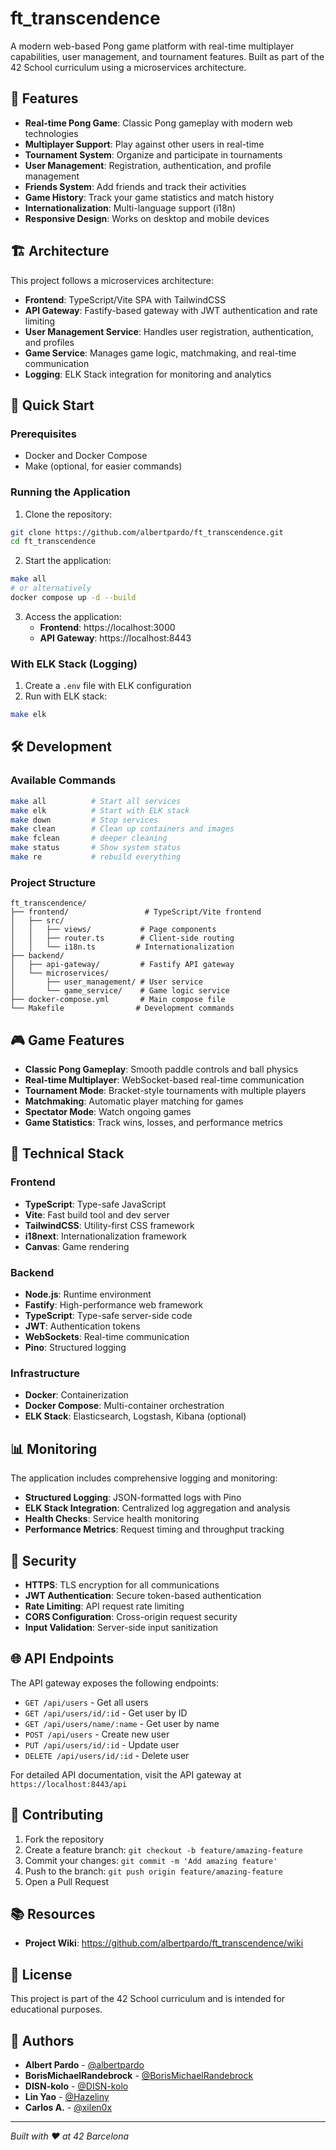 # ft_transcendence

A modern web-based Pong game platform with real-time multiplayer capabilities, user management, and tournament features. Built as part of the 42 School curriculum using a microservices architecture.

## 🎯 Features

- **Real-time Pong Game**: Classic Pong gameplay with modern web technologies
- **Multiplayer Support**: Play against other users in real-time
- **Tournament System**: Organize and participate in tournaments
- **User Management**: Registration, authentication, and profile management
- **Friends System**: Add friends and track their activities
- **Game History**: Track your game statistics and match history
- **Internationalization**: Multi-language support (i18n)
- **Responsive Design**: Works on desktop and mobile devices

## 🏗️ Architecture

This project follows a microservices architecture:

- **Frontend**: TypeScript/Vite SPA with TailwindCSS
- **API Gateway**: Fastify-based gateway with JWT authentication and rate limiting
- **User Management Service**: Handles user registration, authentication, and profiles
- **Game Service**: Manages game logic, matchmaking, and real-time communication
- **Logging**: ELK Stack integration for monitoring and analytics

## 🚀 Quick Start

### Prerequisites

- Docker and Docker Compose
- Make (optional, for easier commands)

### Running the Application

1. Clone the repository:
```bash
git clone https://github.com/albertpardo/ft_transcendence.git
cd ft_transcendence
```

2. Start the application:
```bash
make all
# or alternatively
docker compose up -d --build
```

3. Access the application:
   - **Frontend**: https://localhost:3000
   - **API Gateway**: https://localhost:8443

### With ELK Stack (Logging)

1. Create a `.env` file with ELK configuration
2. Run with ELK stack:
```bash
make elk
```

## 🛠️ Development

### Available Commands

```bash
make all          # Start all services
make elk          # Start with ELK stack
make down         # Stop services
make clean        # Clean up containers and images
make fclean       # deeper cleaning
make status       # Show system status
make re           # rebuild everything
```

### Project Structure

```
ft_transcendence/
├── frontend/                 # TypeScript/Vite frontend
│   ├── src/
│   │   ├── views/           # Page components
│   │   ├── router.ts        # Client-side routing
│   │   └── i18n.ts         # Internationalization
├── backend/
│   ├── api-gateway/         # Fastify API gateway
│   └── microservices/
│       ├── user_management/ # User service
│       └── game_service/    # Game logic service
├── docker-compose.yml       # Main compose file
└── Makefile                # Development commands
```

## 🎮 Game Features

- **Classic Pong Gameplay**: Smooth paddle controls and ball physics
- **Real-time Multiplayer**: WebSocket-based real-time communication
- **Tournament Mode**: Bracket-style tournaments with multiple players
- **Matchmaking**: Automatic player matching for games
- **Spectator Mode**: Watch ongoing games
- **Game Statistics**: Track wins, losses, and performance metrics

## 🔧 Technical Stack

### Frontend
- **TypeScript**: Type-safe JavaScript
- **Vite**: Fast build tool and dev server
- **TailwindCSS**: Utility-first CSS framework
- **i18next**: Internationalization framework
- **Canvas**: Game rendering

### Backend
- **Node.js**: Runtime environment
- **Fastify**: High-performance web framework
- **TypeScript**: Type-safe server-side code
- **JWT**: Authentication tokens
- **WebSockets**: Real-time communication
- **Pino**: Structured logging

### Infrastructure
- **Docker**: Containerization
- **Docker Compose**: Multi-container orchestration
- **ELK Stack**: Elasticsearch, Logstash, Kibana (optional)

## 📊 Monitoring

The application includes comprehensive logging and monitoring:

- **Structured Logging**: JSON-formatted logs with Pino
- **ELK Stack Integration**: Centralized log aggregation and analysis
- **Health Checks**: Service health monitoring
- **Performance Metrics**: Request timing and throughput tracking

## 🔐 Security

- **HTTPS**: TLS encryption for all communications
- **JWT Authentication**: Secure token-based authentication
- **Rate Limiting**: API request rate limiting
- **CORS Configuration**: Cross-origin request security
- **Input Validation**: Server-side input sanitization

## 🌐 API Endpoints

The API gateway exposes the following endpoints:

- `GET /api/users` - Get all users
- `GET /api/users/id/:id` - Get user by ID
- `GET /api/users/name/:name` - Get user by name
- `POST /api/users` - Create new user
- `PUT /api/users/id/:id` - Update user
- `DELETE /api/users/id/:id` - Delete user

For detailed API documentation, visit the API gateway at `https://localhost:8443/api`

## 🤝 Contributing

1. Fork the repository
2. Create a feature branch: `git checkout -b feature/amazing-feature`
3. Commit your changes: `git commit -m 'Add amazing feature'`
4. Push to the branch: `git push origin feature/amazing-feature`
5. Open a Pull Request

## 📚 Resources

- **Project Wiki**: https://github.com/albertpardo/ft_transcendence/wiki


## 📝 License

This project is part of the 42 School curriculum and is intended for educational purposes.

## 👥 Authors

- **Albert Pardo** - [@albertpardo](https://github.com/albertpardo)
- **BorisMichaelRandebrock** - [@BorisMichaelRandebrock](https://github.com/BorisMichaelRandebrock)
- **DISN-kolo** - [@DISN-kolo](https://github.com/DISN-kolo)
- **Lin Yao** - [@Hazeliny](https://github.com/Hazeliny)
- **Carlos A.** - [@xilen0x](https://github.com/xilen0x)

---

*Built with ❤️ at 42 Barcelona*
